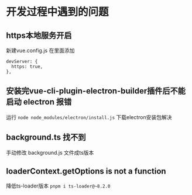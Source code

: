 # 开发过程中遇到的问题

## https本地服务开启
新建vue.config.js 在里面添加
```
devServer: {
  https: true,
},
```

## 安装完vue-cli-plugin-electron-builder插件后不能启动 electron 报错
运行 `node node_modules/electron/install.js` 下载electron安装包解决

## background.ts 找不到
手动修改 background.js 文件成ts版本

## loaderContext.getOptions is not a function
降低ts-loader版本 `pnpm i ts-loader@~8.2.0`